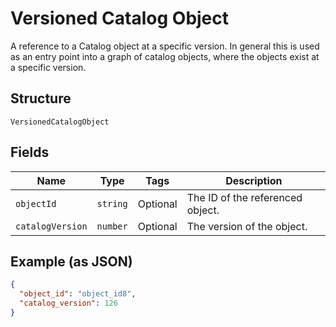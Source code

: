 
# Versioned Catalog Object

A reference to a Catalog object at a specific version. In general this is
used as an entry point into a graph of catalog objects, where the objects exist
at a specific version.

## Structure

`VersionedCatalogObject`

## Fields

| Name | Type | Tags | Description |
|  --- | --- | --- | --- |
| `objectId` | `string` | Optional | The ID of the referenced object. |
| `catalogVersion` | `number` | Optional | The version of the object. |

## Example (as JSON)

```json
{
  "object_id": "object_id8",
  "catalog_version": 126
}
```

